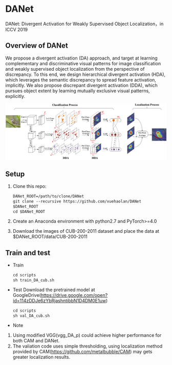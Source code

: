 # DANet
DANet: Divergent Activation for Weakly Supervised Object Localization，in ICCV 2019
## Overview of DANet
We propose a divergent activation (DA) approach, and target at learning complementary and discriminative visual patterns for image classification and weakly supervised object localization from the perspective of discrepancy. To this end, we design hierarchical divergent activation (HDA), which leverages the semantic discrepancy to spread feature activation, implicitly. We also propose discrepant divergent activation (DDA), which pursues object extent by learning mutually exclusive visual patterns, explicitly.

![](figs/architecture.png)

## Setup
1. Clone this repo:

    ~~~
    DANet_ROOT=/path/to/clone/DANet
    git clone --recursive https://github.com/xuehaolan/DANet $DANet_ROOT
    cd $DANet_ROOT
    ~~~
  
2. Create an Anaconda environment with python2.7 and PyTorch>=4.0
3. Download the images of CUB-200-2011 dataset and place the data at $DANet_ROOT/data/CUB-200-2011

## Train and test
- Train
    ~~~
    cd scripts
    sh train_DA_cub.sh
    ~~~
- Test
  Download the pretrained model at GoogleDrive(https://drive.google.com/open?id=114zDDJe6zYbRjashntibbN1D4DM0E1uw)
    ~~~
    cd scripts
    sh val_DA_cub.sh
    ~~~
- Note
 1. Using modified VGG(vgg_DA_p) could achieve higher performance for both CAM and DANet.
 2. The valiation code uses simple thresholding, using localization method provided by CAM(https://github.com/metalbubble/CAM) may gets greater localization results.
 
 
